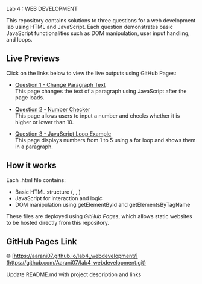 Lab 4 : WEB DEVELOPMENT

This repository contains solutions to three questions for a web development lab using HTML and JavaScript. Each question demonstrates basic JavaScript functionalities such as DOM manipulation, user input handling, and loops.

## Live Previews

Click on the links below to view the live outputs using GitHub Pages:

- [Question 1 - Change Paragraph Text](https://aarani07.github.io/lab4_webdevelopment/question1.html)  
  This page changes the text of a paragraph using JavaScript after the page loads.

- [Question 2 - Number Checker](https://aarani07.github.io/lab4_webdevelopment/question2.html)  
  This page allows users to input a number and checks whether it is higher or lower than 10.

- [Question 3 - JavaScript Loop Example](https://aarani07.github.io/lab4_webdevelopment/question3.html)  
  This page displays numbers from 1 to 5 using a for loop and shows them in a paragraph.

## How it works

Each .html file contains:
- Basic HTML structure (<html>, <head>, <body>)
- JavaScript for interaction and logic
- DOM manipulation using getElementById and getElementsByTagName

These files are deployed using *GitHub Pages*, which allows static websites to be hosted directly from this repository.

## GitHub Pages Link

🌐 [https://aarani07.github.io/lab4_webdevelopment/](https://github.com/Aarani07/lab4_webdevelopment.git)



Update README.md with project description and links
